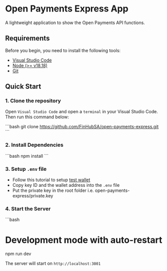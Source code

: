 # Open Payments Express App

A lightweight application to show the Open Payments API functions.

## Requirements

Before you begin, you need to install the following tools:

- [Visual Studio Code](https://code.visualstudio.com/)
- [Node (>= v18.18)](https://nodejs.org/en/download/)
- [Git](https://git-scm.com/downloads)

## Quick Start

### 1. Clone the repository

Open `Visual Studio Code` and open a `terminal` in your Visual Studio Code. Then run this command below:

\`\`\`bash
git clone https://github.com/FinHubSA/open-payments-express.git
\`\`\`

### 2. Install Dependencies

\`\`\`bash
npm install
\`\`\`

### 3. Setup `.env` file

- Follow this tutorial to setup [test wallet](https://openpayments.dev/sdk/before-you-begin/)
- Copy key ID and the wallet address into the `.env` file
- Put the private key in the root folder i.e. open-payments-express/private.key

### 4. Start the Server

\`\`\`bash

# Development mode with auto-restart

npm run dev

The server will start on `http://localhost:3001`
